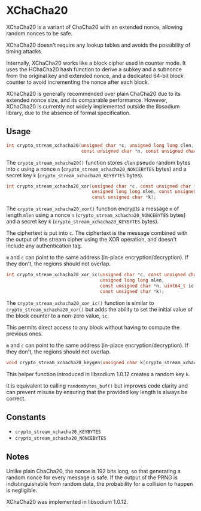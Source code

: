 # XChaCha20

XChaCha20 is a variant of ChaCha20 with an extended nonce, allowing random nonces to be safe.

XChaCha20 doesn't require any lookup tables and avoids the possibility of timing attacks.

Internally, XChaCha20 works like a block cipher used in counter mode. It uses the HChaCha20 hash function to derive a subkey and a subnonce from the original key and extended nonce, and a dedicated 64-bit block counter to avoid incrementing the nonce after each block.

XChaCha20 is generally recommended over plain ChaCha20 due to its extended nonce size, and its comparable performance. However, XChaCha20 is currently not widely implemented outside the libsodium library, due to the absence of formal specification.

## Usage

```c
int crypto_stream_xchacha20(unsigned char *c, unsigned long long clen,
                            const unsigned char *n, const unsigned char *k);
```

The `crypto_stream_xchacha20()` function stores `clen` pseudo random bytes into `c` using a nonce `n` (`crypto_stream_xchacha20_NONCEBYTES` bytes) and a secret key `k` (`crypto_stream_xchacha20_KEYBYTES` bytes).

```c
int crypto_stream_xchacha20_xor(unsigned char *c, const unsigned char *m,
                                unsigned long long mlen, const unsigned char *n,
                                const unsigned char *k);
```

The `crypto_stream_xchacha20_xor()` function encrypts a message `m` of length `mlen` using a nonce `n` (`crypto_stream_xchacha20_NONCEBYTES` bytes) and a secret key `k` (`crypto_stream_xchacha20_KEYBYTES` bytes).

The ciphertext is put into `c`. The ciphertext is the message combined with the output of the stream cipher using the XOR operation, and doesn't include any authentication tag.

`m` and `c` can point to the same address (in-place encryption/decryption). If they don't, the regions should not overlap.

```c
int crypto_stream_xchacha20_xor_ic(unsigned char *c, const unsigned char *m,
                                   unsigned long long mlen,
                                   const unsigned char *n, uint64_t ic,
                                   const unsigned char *k);
```

The `crypto_stream_xchacha20_xor_ic()` function is similar to `crypto_stream_xchacha20_xor()` but adds the ability to set the initial value of the block counter to a non-zero value, `ic`.

This permits direct access to any block without having to compute the previous ones.

`m` and `c` can point to the same address (in-place encryption/decryption). If they don't, the regions should not overlap.

```c
void crypto_stream_xchacha20_keygen(unsigned char k[crypto_stream_xchacha20_KEYBYTES]);
```

This helper function introduced in libsodium 1.0.12 creates a random key `k`.

It is equivalent to calling `randombytes_buf()` but improves code clarity and can prevent misuse by ensuring that the provided key length is always be correct.

## Constants

- `crypto_stream_xchacha20_KEYBYTES`
- `crypto_stream_xchacha20_NONCEBYTES`

## Notes

Unlike plain ChaCha20, the nonce is 192 bits long, so that generating a random nonce for every message is safe. If the output of the PRNG is indistinguishable from random data, the probability for a collision to happen is negligible.

XChaCha20 was implemented in libsodium 1.0.12.
